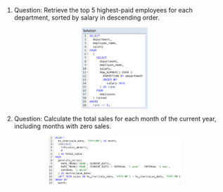 1. Question: Retrieve the top 5 highest-paid employees for each department, sorted by salary in descending order.
<p align="center">
<img src="https://github.com/phuongpham011195/10_advanced_SQL_queries/blob/main/image/1.png" width="150" length="75" align="center"/>
</p>

2. Question: Calculate the total sales for each month of the current year, including months with zero sales.
<p align="center">
<img src="https://github.com/phuongpham011195/10_advanced_SQL_queries/blob/main/image/2.png" width="300" length="150" align="center"/>
</p>
